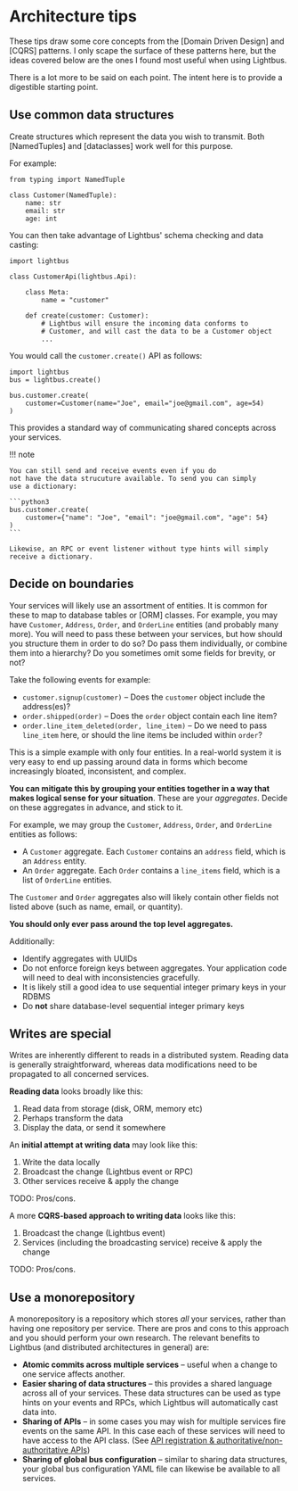 # Architecture tips

These tips draw some core concepts from
the [Domain Driven Design] and [CQRS] patterns. I only
scape the surface of these patterns here, but the ideas covered
below are the ones I found most useful when using Lightbus.

There is a lot more to be said on each point. The intent
here is to provide a digestible starting point.

## Use common data structures

Create structures which represent the data you wish to transmit.
Both [NamedTuples] and [dataclasses] work well for this purpose.

For example:

```python3
from typing import NamedTuple

class Customer(NamedTuple):
    name: str
    email: str
    age: int
```

You can then take advantage of Lightbus' schema checking and data casting:

```python3
import lightbus

class CustomerApi(lightbus.Api):

    class Meta:
        name = "customer"

    def create(customer: Customer):
        # Lightbus will ensure the incoming data conforms to
        # Customer, and will cast the data to be a Customer object
        ...
```

You would call the `customer.create()` API as follows:

```python3
import lightbus
bus = lightbus.create()

bus.customer.create(
    customer=Customer(name="Joe", email="joe@gmail.com", age=54)
)
```

This provides a standard way of communicating shared concepts across
your services.

!!! note

    You can still send and receive events even if you do
    not have the data strucuture available. To send you can simply
    use a dictionary:

    ```python3
    bus.customer.create(
        customer={"name": "Joe", "email": "joe@gmail.com", "age": 54}
    )
    ```

    Likewise, an RPC or event listener without type hints will simply
    receive a dictionary.


## Decide on boundaries

Your services will likely use an assortment of entities. It is common
for these to map to database tables or [ORM] classes. For example,
you may have `Customer`, `Address`, `Order`, and `OrderLine`  entities (and probably
many more). You will need to pass these between your services,
but how should you structure them in order to do so? Do pass them
individually, or combine them into a hierarchy? Do you sometimes
omit some fields for brevity, or not?

Take the following events for example:

* `customer.signup(customer)` – Does the `customer` object include the address(es)?
* `order.shipped(order)` – Does the `order` object contain each line item?
* `order.line_item_deleted(order, line_item)` – Do we need to pass `line_item` here, or should the line items be included within `order`?

This is a simple example with only four entities. In a real-world
system it is very easy to end up passing around data in
forms which become increasingly bloated, inconsistent, and complex.

**You can mitigate this by grouping your entities together in a way that
makes logical sense for your situation**. These are your *aggregates*.
Decide on these aggregates in advance, and stick to it.

For example, we may group the `Customer`, `Address`, `Order`, and `OrderLine`
entities as follows:

* A `Customer` aggregate. Each `Customer` contains an `address` field, which is an `Address` entity.
* An `Order` aggregate. Each `Order` contains a `line_items` field, which is a list of `OrderLine` entities.

The `Customer` and `Order` aggregates also will likely contain other fields not listed above (such as name, 
email, or quantity).

**You should only ever pass around the top level aggregates.**

Additionally:

* Identify aggregates with UUIDs
* Do not enforce foreign keys between aggregates. Your application code
  will need to deal with inconsistencies gracefully.
* It is likely still a good idea to use sequential integer primary keys in your RDBMS
* Do **not** share database-level sequential integer primary keys

## Writes are special

Writes are inherently different to reads in a distributed system.
Reading data is generally straightforward, whereas data modifications
need to be propagated to all concerned services.

**Reading data** looks broadly like this:

1. Read data from storage (disk, ORM, memory etc)
1. Perhaps transform the data
1. Display the data, or send it somewhere

An **initial attempt at writing data** may look like this:

1. Write the data locally
1. Broadcast the change (Lightbus event or RPC)
1. Other services receive & apply the change

TODO: Pros/cons.

A more **CQRS-based approach to writing data** looks like this:

1. Broadcast the change (Lightbus event)
1. Services (including the broadcasting service) receive & apply the change

TODO: Pros/cons.

## Use a monorepository

A monorepository is a repository which stores *all* your services, rather than having 
one repository per service. There are pros and cons to this approach and you should 
perform your own research. The relevant benefits to Lightbus (and distributed architectures in 
general) are:

* **Atomic commits across multiple services** – useful when a change to one service affects another.
* **Easier sharing of data structures** – this provides a shared language across all of your services. 
  These data structures can be used as type hints on your events and RPCs, which Lightbus will 
  automatically cast data into.
* **Sharing of APIs** – in some cases you may wish for multiple services fire events on the same API. 
  In this case each of these services will need to have access to the API class. 
  (See [API registration & authoritative/non-authoritative APIs](apis.md##api-registration-authoritativenon-authoritative-apis))
* **Sharing of global bus configuration** – similar to sharing data structures, your global bus configuration 
  YAML file can likewise be available to all services.

